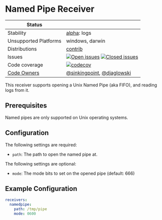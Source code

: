 # Named Pipe Receiver

<!-- status autogenerated section -->
| Status        |           |
| ------------- |-----------|
| Stability     | [alpha]: logs   |
| Unsupported Platforms | windows, darwin |
| Distributions | [contrib] |
| Issues        | [![Open issues](https://img.shields.io/github/issues-search/open-telemetry/opentelemetry-collector-contrib?query=is%3Aissue%20is%3Aopen%20label%3Areceiver%2Fnamedpipe%20&label=open&color=orange&logo=opentelemetry)](https://github.com/open-telemetry/opentelemetry-collector-contrib/issues?q=is%3Aopen+is%3Aissue+label%3Areceiver%2Fnamedpipe) [![Closed issues](https://img.shields.io/github/issues-search/open-telemetry/opentelemetry-collector-contrib?query=is%3Aissue%20is%3Aclosed%20label%3Areceiver%2Fnamedpipe%20&label=closed&color=blue&logo=opentelemetry)](https://github.com/open-telemetry/opentelemetry-collector-contrib/issues?q=is%3Aclosed+is%3Aissue+label%3Areceiver%2Fnamedpipe) |
| Code coverage | [![codecov](https://codecov.io/github/open-telemetry/opentelemetry-collector-contrib/graph/main/badge.svg?component=receiver_namedpipe)](https://app.codecov.io/gh/open-telemetry/opentelemetry-collector-contrib/tree/main/?components%5B0%5D=receiver_namedpipe&displayType=list) |
| [Code Owners](https://github.com/open-telemetry/opentelemetry-collector-contrib/blob/main/CONTRIBUTING.md#becoming-a-code-owner)    | [@sinkingpoint](https://www.github.com/sinkingpoint), [@djaglowski](https://www.github.com/djaglowski) |

[alpha]: https://github.com/open-telemetry/opentelemetry-collector/blob/main/docs/component-stability.md#alpha
[contrib]: https://github.com/open-telemetry/opentelemetry-collector-releases/tree/main/distributions/otelcol-contrib
<!-- end autogenerated section -->

This receiver supports opening a Unix Named Pipe (aka FIFO), and reading logs from it.

## Prerequisites

Named pipes are only supported on Unix operating systems.


## Configuration

The following settings are required:

- `path`: The path to open the named pipe at.

The following settings are optional:

- `mode`: The mode bits to set on the opened pipe (default: 666)

## Example Configuration

```yaml
receivers:
  namedpipe:
    path: /tmp/pipe
    mode: 0600
```
